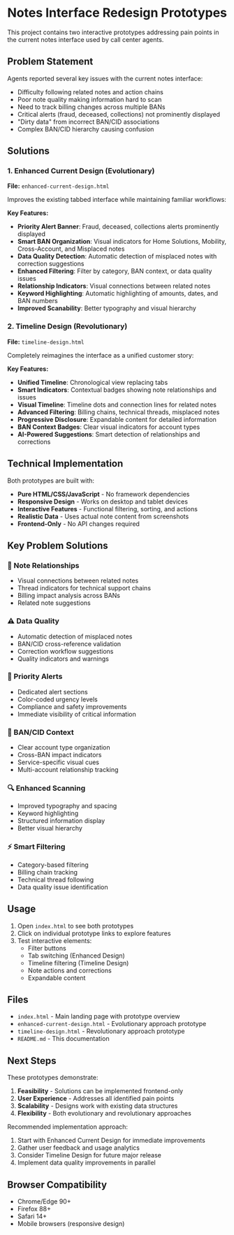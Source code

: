 # Notes Interface Redesign Prototypes

This project contains two interactive prototypes addressing pain points in the current notes interface used by call center agents.

## Problem Statement

Agents reported several key issues with the current notes interface:
- Difficulty following related notes and action chains
- Poor note quality making information hard to scan
- Need to track billing changes across multiple BANs
- Critical alerts (fraud, deceased, collections) not prominently displayed
- "Dirty data" from incorrect BAN/CID associations
- Complex BAN/CID hierarchy causing confusion

## Solutions

### 1. Enhanced Current Design (Evolutionary)
**File:** `enhanced-current-design.html`

Improves the existing tabbed interface while maintaining familiar workflows:

**Key Features:**
- **Priority Alert Banner**: Fraud, deceased, collections alerts prominently displayed
- **Smart BAN Organization**: Visual indicators for Home Solutions, Mobility, Cross-Account, and Misplaced notes
- **Data Quality Detection**: Automatic detection of misplaced notes with correction suggestions
- **Enhanced Filtering**: Filter by category, BAN context, or data quality issues
- **Relationship Indicators**: Visual connections between related notes
- **Keyword Highlighting**: Automatic highlighting of amounts, dates, and BAN numbers
- **Improved Scanability**: Better typography and visual hierarchy

### 2. Timeline Design (Revolutionary)
**File:** `timeline-design.html`

Completely reimagines the interface as a unified customer story:

**Key Features:**
- **Unified Timeline**: Chronological view replacing tabs
- **Smart Indicators**: Contextual badges showing note relationships and issues
- **Visual Timeline**: Timeline dots and connection lines for related notes
- **Advanced Filtering**: Billing chains, technical threads, misplaced notes
- **Progressive Disclosure**: Expandable content for detailed information
- **BAN Context Badges**: Clear visual indicators for account types
- **AI-Powered Suggestions**: Smart detection of relationships and corrections

## Technical Implementation

Both prototypes are built with:
- **Pure HTML/CSS/JavaScript** - No framework dependencies
- **Responsive Design** - Works on desktop and tablet devices
- **Interactive Features** - Functional filtering, sorting, and actions
- **Realistic Data** - Uses actual note content from screenshots
- **Frontend-Only** - No API changes required

## Key Problem Solutions

### 🔗 Note Relationships
- Visual connections between related notes
- Thread indicators for technical support chains
- Billing impact analysis across BANs
- Related note suggestions

### ⚠️ Data Quality
- Automatic detection of misplaced notes
- BAN/CID cross-reference validation
- Correction workflow suggestions
- Quality indicators and warnings

### 🚨 Priority Alerts
- Dedicated alert sections
- Color-coded urgency levels
- Compliance and safety improvements
- Immediate visibility of critical information

### 🏦 BAN/CID Context
- Clear account type organization
- Cross-BAN impact indicators
- Service-specific visual cues
- Multi-account relationship tracking

### 🔍 Enhanced Scanning
- Improved typography and spacing
- Keyword highlighting
- Structured information display
- Better visual hierarchy

### ⚡ Smart Filtering
- Category-based filtering
- Billing chain tracking
- Technical thread following
- Data quality issue identification

## Usage

1. Open `index.html` to see both prototypes
2. Click on individual prototype links to explore features
3. Test interactive elements:
   - Filter buttons
   - Tab switching (Enhanced Design)
   - Timeline filtering (Timeline Design)
   - Note actions and corrections
   - Expandable content

## Files

- `index.html` - Main landing page with prototype overview
- `enhanced-current-design.html` - Evolutionary approach prototype
- `timeline-design.html` - Revolutionary approach prototype
- `README.md` - This documentation

## Next Steps

These prototypes demonstrate:
1. **Feasibility** - Solutions can be implemented frontend-only
2. **User Experience** - Addresses all identified pain points
3. **Scalability** - Designs work with existing data structures
4. **Flexibility** - Both evolutionary and revolutionary approaches

Recommended implementation approach:
1. Start with Enhanced Current Design for immediate improvements
2. Gather user feedback and usage analytics
3. Consider Timeline Design for future major release
4. Implement data quality improvements in parallel

## Browser Compatibility

- Chrome/Edge 90+
- Firefox 88+
- Safari 14+
- Mobile browsers (responsive design)
